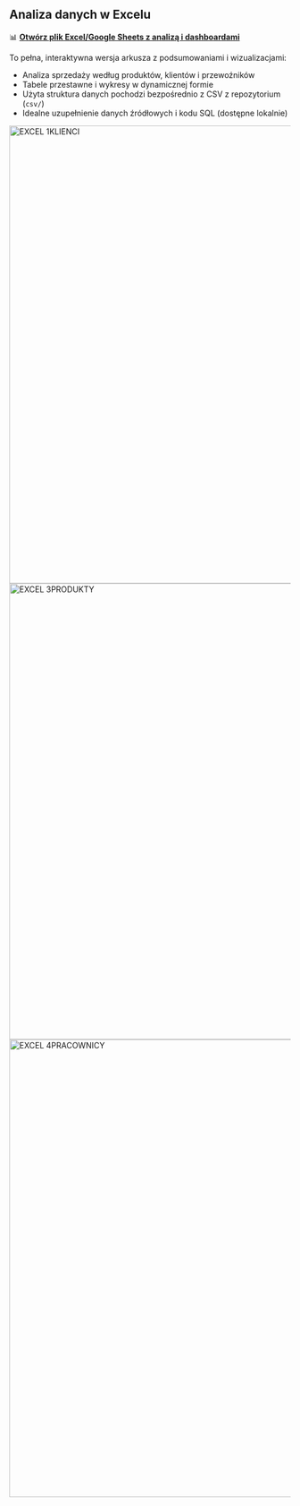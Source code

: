##  Analiza danych w Excelu

📊 **[Otwórz plik Excel/Google Sheets z analizą i dashboardami](https://docs.google.com/spreadsheets/d/16xa-n9nuTIMjM3QS_fsW07O8zIplp0SX/edit?usp=sharing&ouid=117904438512004760082&rtpof=true&sd=true)**

To pełna, interaktywna wersja arkusza z podsumowaniami i wizualizacjami:
- Analiza sprzedaży według produktów, klientów i przewoźników  
- Tabele przestawne i wykresy w dynamicznej formie  
- Użyta struktura danych pochodzi bezpośrednio z CSV z repozytorium (`csv/`)  
- Idealne uzupełnienie danych źródłowych i kodu SQL (dostępne lokalnie)

<img width="1756" height="818" alt="EXCEL 1KLIENCI" src="https://github.com/user-attachments/assets/e05367d3-d074-4b9c-9aa9-f30153a17727" />
<img width="1759" height="815" alt="EXCEL 3PRODUKTY" src="https://github.com/user-attachments/assets/d6b8b62b-8498-4371-aef6-7b5137ef99da" />
<img width="1757" height="818" alt="EXCEL 4PRACOWNICY" src="https://github.com/user-attachments/assets/f3028c3f-54f5-42e2-934e-4577fbf3a3ef" />
